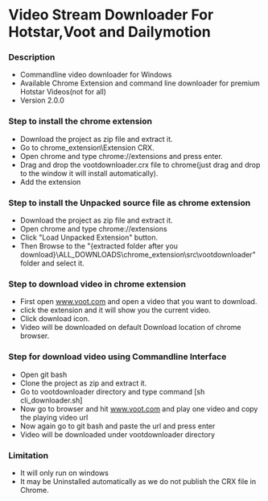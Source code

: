 # Video Stream Downloader For Hotstar,Voot and Dailymotion  #

### Description ###

* Commandline video downloader for Windows
* Available Chrome Extension and command line downloader for premium Hotstar Videos(not for all) 
* Version 2.0.0

### Step to install the chrome extension ###

* Download the project as zip file and extract it.
* Go to chrome_extension\Extension CRX.
* Open chrome and type chrome://extensions and press enter.
* Drag and drop the vootdownloader.crx file to chrome(just drag and drop to the window it will install automatically).
* Add the extension

### Step to install the Unpacked source file as chrome extension ###

* Download the project as zip file and extract it.
* Open chrome and type chrome://extensions
* Click "Load Unpacked Extension" button.
* Then Browse to the "{extracted folder after you download}\ALL_DOWNLOADS\chrome_extension\src\vootdownloader" folder and select it.     

### Step to download video in chrome extension ###
* First open www.voot.com and open a video that you want to download.
* click the extension and it will show you the current video.
* Click download icon. 
* Video will be downloaded on default Download location of chrome browser.


### Step for download video using Commandline Interface ###
* Open git bash
* Clone the project as zip and extract it.
* Go to vootdownloader directory and type command [sh cli_downloader.sh]
* Now go to browser and hit www.voot.com and play one video and copy the playing video url
* Now again go to git bash and paste the url and press enter
* Video will be downloaded under vootdownloader directory

### Limitation ###
* It will only run on windows
* It may be Uninstalled automatically as we do not publish the CRX file in Chrome.


